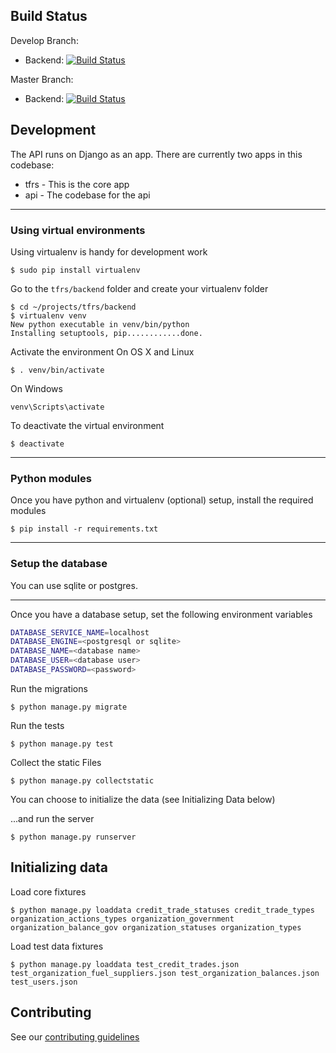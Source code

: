 ## Build Status
Develop Branch: 
- Backend: [![Build Status](https://jenkins-mem-tfrs-tools.pathfinder.gov.bc.ca/buildStatus/icon?job=mem-tfrs-tools-develop-tfrs-pipeline)](https://jenkins-mem-tfrs-tools.pathfinder.gov.bc.ca/me/my-views/view/all/job/mem-tfrs-tools-develop-tfrs-pipeline/)      

Master Branch:
- Backend: [![Build Status](https://jenkins-mem-tfrs-tools.pathfinder.gov.bc.ca/buildStatus/icon?job=mem-tfrs-tools-master-tfrs-pipeline)](https://jenkins-mem-tfrs-tools.pathfinder.gov.bc.ca/job/mem-tfrs-tools-master-tfrs-pipeline) 

## Development

The API runs on Django as an app. There are currently two apps in this codebase:
- tfrs - This is the core app
- api - The codebase for the api

_________
### Using virtual environments

Using virtualenv is handy for development work

```
$ sudo pip install virtualenv
```

Go to the `tfrs/backend` folder and create your virtualenv folder

```
$ cd ~/projects/tfrs/backend
$ virtualenv venv
New python executable in venv/bin/python
Installing setuptools, pip............done.
```

Activate the environment
On OS X and Linux
```
$ . venv/bin/activate
```

On Windows
```
venv\Scripts\activate
```

To deactivate the virtual environment
```
$ deactivate
```
_________
### Python modules
Once you have python and virtualenv (optional) setup, install the required modules

```
$ pip install -r requirements.txt
```

_________

### Setup the database
You can use sqlite or postgres.
_________
Once you have a database setup, set the following environment variables

```bash
DATABASE_SERVICE_NAME=localhost
DATABASE_ENGINE=<postgresql or sqlite>
DATABASE_NAME=<database name>
DATABASE_USER=<database user>
DATABASE_PASSWORD=<password>
```

Run the migrations
```
$ python manage.py migrate
```

Run the tests

```
$ python manage.py test
```

Collect the static Files

```
$ python manage.py collectstatic
```

You can choose to initialize the data (see Initializing Data below)

...and run the server

```
$ python manage.py runserver
```


## Initializing data

Load core fixtures
```
$ python manage.py loaddata credit_trade_statuses credit_trade_types organization_actions_types organization_government organization_balance_gov organization_statuses organization_types
```

Load test data fixtures
```
$ python manage.py loaddata test_credit_trades.json test_organization_fuel_suppliers.json test_organization_balances.json test_users.json
```

## Contributing
See our [contributing guidelines](contributing.md)
